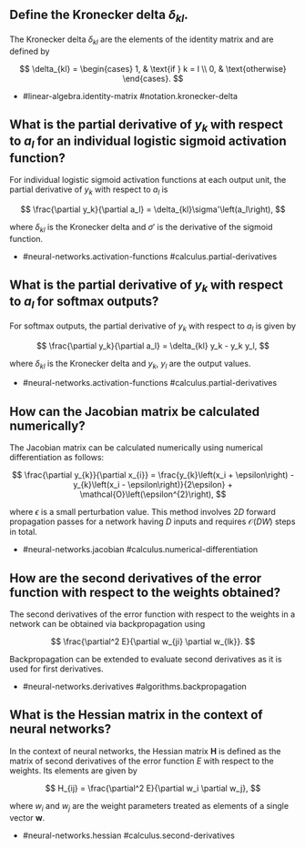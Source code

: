 ## Define the Kronecker delta $\delta_{kl}$.

The Kronecker delta $\delta_{kl}$ are the elements of the identity matrix and are defined by

$$
\delta_{kl} = \begin{cases} 
1, & \text{if } k = l \\ 
0, & \text{otherwise} 
\end{cases}.
$$

- #linear-algebra.identity-matrix #notation.kronecker-delta


## What is the partial derivative of $y_k$ with respect to $a_l$ for an individual logistic sigmoid activation function?

For individual logistic sigmoid activation functions at each output unit, the partial derivative of $y_k$ with respect to $a_l$ is

$$
\frac{\partial y_k}{\partial a_l} = \delta_{kl}\sigma'\left(a_l\right),
$$

where $\delta_{kl}$ is the Kronecker delta and $\sigma'$ is the derivative of the sigmoid function.

- #neural-networks.activation-functions #calculus.partial-derivatives


## What is the partial derivative of $y_k$ with respect to $a_l$ for softmax outputs?

For softmax outputs, the partial derivative of $y_k$ with respect to $a_l$ is given by

$$
\frac{\partial y_k}{\partial a_l} = \delta_{kl} y_k - y_k y_l,
$$

where $\delta_{kl}$ is the Kronecker delta and $y_k$, $y_l$ are the output values.

- #neural-networks.activation-functions #calculus.partial-derivatives


## How can the Jacobian matrix be calculated numerically?

The Jacobian matrix can be calculated numerically using numerical differentiation as follows:

$$
\frac{\partial y_{k}}{\partial x_{i}} = \frac{y_{k}\left(x_i + \epsilon\right) - y_{k}\left(x_i - \epsilon\right)}{2\epsilon} + \mathcal{O}\left(\epsilon^{2}\right),
$$

where $\epsilon$ is a small perturbation value. This method involves $2D$ forward propagation passes for a network having $D$ inputs and requires $\mathcal{O}(DW)$ steps in total.

- #neural-networks.jacobian #calculus.numerical-differentiation


## How are the second derivatives of the error function with respect to the weights obtained?

The second derivatives of the error function with respect to the weights in a network can be obtained via backpropagation using

$$
\frac{\partial^2 E}{\partial w_{ji} \partial w_{lk}}.
$$

Backpropagation can be extended to evaluate second derivatives as it is used for first derivatives.

- #neural-networks.derivatives #algorithms.backpropagation


## What is the Hessian matrix in the context of neural networks?

In the context of neural networks, the Hessian matrix $\mathbf{H}$ is defined as the matrix of second derivatives of the error function $E$ with respect to the weights. Its elements are given by

$$
H_{ij} = \frac{\partial^2 E}{\partial w_i \partial w_j},
$$

where $w_i$ and $w_j$ are the weight parameters treated as elements of a single vector $\mathbf{w}$.

- #neural-networks.hessian #calculus.second-derivatives